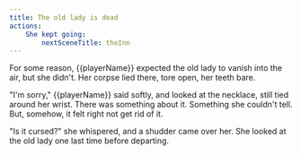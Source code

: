 ```yaml
---
title: The old lady is dead
actions:
    She kept going:
        nextSceneTitle: theInn
---
```


For some reason, {{playerName}} expected the old lady to vanish into the air, but she didn't. Her corpse lied there, tore open, her teeth bare.

"I'm sorry," {{playerName}} said softly, and looked at the necklace, still tied around her wrist. There was something about it. Something she couldn't tell. But, somehow, it felt right not get rid of it.

"Is it cursed?" she whispered, and a shudder came over her. She looked at the old lady one last time before departing.
